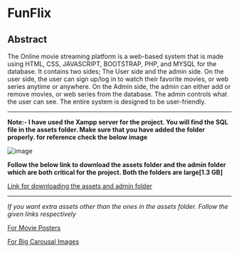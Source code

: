 # FunFlix

## Abstract

The Online movie streaming platform is a web-based system that is made using HTML, CSS, JAVASCRIPT, BOOTSTRAP, PHP, and MYSQL for the database. It contains two sides; The User side and the admin side. On the user side, the user can sign up/log in to watch their favorite movies, or web series anytime or anywhere. On the Admin side, the admin can either add or remove movies, or web series from the database. The admin controls what the user can see. The entire system is designed to be user-friendly.

---

**Note:- I have used the Xampp server for the project. You will find the SQL file in the assets folder. Make sure that you have added the folder properly. for reference check the below image**

![image](https://github.com/TharunReddyCSE/FunFlix/assets/52944771/d8014070-772d-431c-96de-38b19676e374)


**Follow the below link to download the assets folder and the admin folder which are both critical for the project. Both the folders are large[1.3 GB]**

[Link for downloading the assets and admin folder](https://mega.nz/fm/EmsiXYgK)

---

*If you want extra assets other than the ones in the assets folder. Follow the given links respectively*

[For Movie Posters](https://theposterdb.com/)

[For Big Carousal Images](https://wall.alphacoders.com/)
